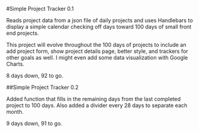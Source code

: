 #Simple Project Tracker 0.1

Reads project data from a json file of daily projects and uses Handlebars to display a simple calendar checking off days toward 100 days of small front end projects.

This project will evolve throughout the 100 days of projects to include an add project form, show project details page, better style, and trackers for other goals as well. I might even add some data visualization with Google Charts.

8 days down, 92 to go.

##Simple Project Tracker 0.2

Added function that fills in the remaining days from the last completed project to 100 days. Also added a divider every 28 days to separate each month.

9 days down, 91 to go.